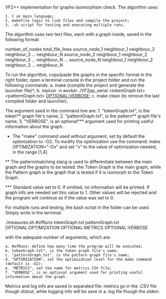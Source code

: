VF2++ implementation for graphs isomorphism check. The algorithm uses:

	1. C as main language;
	2. makefile logic to link files and compile the project;
	3. .sh script for testing and executing multiple runs.

The algorithm uses two text files, each with a graph inside, saved in the following format:

number_of_nodes total_file_lines
source_node_1    neighbour_1 neighbour_2 neighbour_3 ... neighbour_N
source_node_2    neighbour_1 neighbour_2 neighbour_3 ... neighbour_N
...
source_node_N    neighbour_1 neighbour_2 neighbour_3 ... neighbour_N
	
To run the algorithm, copy/paste the graphs in the specific format in the right folder, open a terminal console in
the project folder and run the following commands:
	a. make (compile the project and generate the launcher file)*;
	b. mpirun -n worker ./VF2pp_serial <tokenGraph.txt> <patternGraph.txt> <OPTIONAL:VERBOSE>;
	c. make clean (to remove the last compiled folder and launcher).

The argument used in the command line are:
	1. "tokenGraph.txt", is the token** graph file's name;
	2. "patternGraph.txt", is the pattern** graph file's name;
	3. "VERBOSE", is an optional*** argument used for printing useful information about the graph.

*   The "make" command used without argument, set by default the optimization to -O2. To modify the optimization use the command:
	make OPTIMIZATION="-Ox"
    and set "x" to the value of optimization needed, in the range [1,4].
  
**  The pattern/matching slang is used to differentiate between the main graph and the graphs to be tested:
    the Token Graph is the main graph, while the Pattern graph is the graph that is tested if it is isomorph
    to the Token Graph.
  
*** Standard value set to 0. If omitted, no information will be printed. If graph info are needed set this value to 1.
   Other values will be rejected and the program will continue as if the value was set to 0.
   
For multiple runs and testing, the bash script in the folder can be used. Simply write in the terminal:

./measures.sh #ofRuns tokenGraph.txt patternGraph.txt OPTIONAL:OPTIMIZATION OPTIONAL:METRICS OPTIONAL:VERBOSE

with the adequate number of arguments, which are:
	
	a. #ofRuns: define how many time the program will be executed;
	b. tokenGraph.txt", is the token graph file's name;
	c. "patternGraph.txt", is the pattern graph file's name;
	d. "OPTIMIZATION", set the optimization level for the make command (default is -O2);
	e. "METRICS", set the name for metrics CSV file;
	f. "VERBOSE", is an optional argument used for printing useful information about the graph.
	
Metrics and log info are saved in separated file: metrics go in the .CSV file though stdout, while logging info will be
save in a .log file though the stderr.
